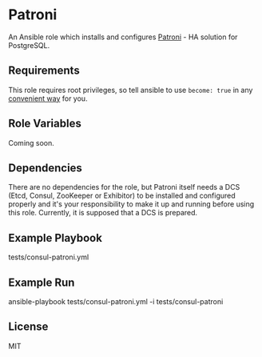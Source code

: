 # Patroni

An Ansible role which installs and configures [Patroni](https://github.com/zalando/patroni/) - HA solution for PostgreSQL.

## Requirements

This role requires root privileges, so tell ansible to use `become: true` in any [convenient way](http://docs.ansible.com/ansible/latest/become.html) for you.

## Role Variables

Coming soon.

## Dependencies

There are no dependencies for the role, but Patroni itself needs a DCS (Etcd, Consul, ZooKeeper or Exhibitor) to be installed and configured properly and it's your responsibility to make it up and running before using this role.
Currently, it is supposed that a DCS is prepared.

## Example Playbook

tests/consul-patroni.yml

## Example Run

ansible-playbook tests/consul-patroni.yml -i tests/consul-patroni

## License

MIT
